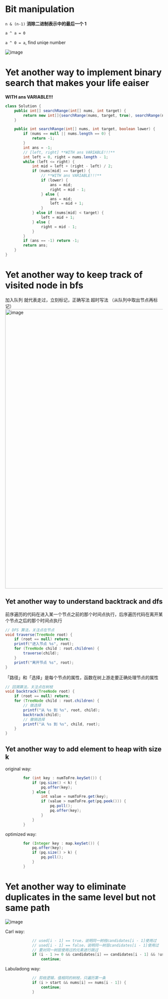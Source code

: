 # Bit manipulation
`n & (n-1)` **消除二进制表示中的最后一个 1**


`a ^ a = 0`


`a ^ 0 = a`, find uniqe number


![image](https://github.com/ZhengLin-Li/Learning_Repo/assets/63448884/eb133a39-217d-42ba-be95-09d799fc1233)


# Yet another way to implement binary search that makes your life eaiser

**WITH ans VARIABLE!!!**

```java
class Solution {
    public int[] searchRange(int[] nums, int target) {
        return new int[]{searchRange(nums, target, true), searchRange(nums, target, false)};
    }

    public int searchRange(int[] nums, int target, boolean lower) {
        if (nums == null || nums.length == 0) {
            return -1;
        }
        int ans = -1;
        // [left, right] **WITH ans VARIABLE!!!**
        int left = 0, right = nums.length - 1;
        while (left <= right) {
            int mid = left + (right - left) / 2;
            if (nums[mid] == target) {
                // **WITH ans VARIABLE!!!**
                if (lower) {
                    ans = mid;
                    right = mid - 1;
                } else {
                    ans = mid;
                    left = mid + 1;
                }
            } else if (nums[mid] < target) {
                left = mid + 1;
            } else {
                right = mid - 1;
            }
        }
        if (ans == -1) return -1;
        return ans;
    }
}
```

# Yet another way to keep track of visited node in bfs
加入队列 就代表走过，立刻标记，正确写法
超时写法 （从队列中取出节点再标记）
<img width="893" alt="image" src="https://github.com/ZhengLin-Li/Learning_Repo/assets/63448884/99ad418f-9da5-490b-9d18-45bf9d7bf5eb">


## Yet another way to understand backtrack and dfs

前序遍历的代码在进入某一个节点之前的那个时间点执行，后序遍历代码在离开某个节点之后的那个时间点执行

```java
// DFS 算法，关注点在节点
void traverse(TreeNode root) {
    if (root == null) return;
    printf("进入节点 %s", root);
    for (TreeNode child : root.children) {
        traverse(child);
    }
    printf("离开节点 %s", root);
}
```

「路径」和「选择」是每个节点的属性，函数在树上游走要正确处理节点的属性

```java
// 回溯算法，关注点在树枝
void backtrack(TreeNode root) {
    if (root == null) return;
    for (TreeNode child : root.children) {
        // 做选择
        printf("从 %s 到 %s", root, child);
        backtrack(child);
        // 撤销选择
        printf("从 %s 到 %s", child, root);
    }
}
```


## Yet another way to add element to heap with size k

original way:
```java
        for (int key : numToFre.keySet()) {
            if (pq.size() < k) {
                pq.offer(key);
            } else {
                int value = numToFre.get(key);
                if (value > numToFre.get(pq.peek())) {
                    pq.poll();
                    pq.offer(key);
                }
            }
        }
```


optimized way:
```java
        for (Integer key : map.keySet()) {
            pq.offer(key);
            if (pq.size() > k) {
                pq.poll();
            }
        }
```

# Yet another way to eliminate duplicates in the same level but not same path

![image](https://github.com/ZhengLin-Li/Learning_Repo/assets/63448884/1bedc4ca-84ea-47d5-be55-7968e5ba6dc5)


Carl way:
```java
            // used[i - 1] == true，说明同一树枝candidates[i - 1]使用过
            // used[i - 1] == false，说明同一树层candidates[i - 1]使用过
            // 要对同一树层使用过的元素进行跳过
            if (i - 1 >= 0 && candidates[i] == candidates[i - 1] && !used[i - 1])
                continue;
```

Labuladong way:
```java
            // 剪枝逻辑，值相同的树枝，只遍历第一条
            if (i > start && nums[i] == nums[i - 1]) {
                continue;
            }
```
